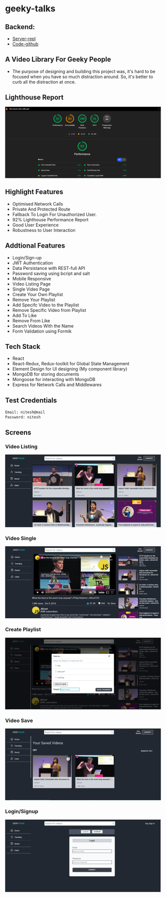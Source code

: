 # geeky-talks

## Backend:
- [Server-repl](https://replit.com/@theniteshnarang/geeky-talks-backend#index.js)
- [Code-github](https://github.com/theniteshnarang/geeky-talks-backend/tree/development)

## A Video Library For Geeky People

- The purpose of designing and building this project was, it's hard to be focused when you have so much distraction around. So, it's better to curb all the distraction at once.

## Lighthouse Report
<img src="./docs/lighthouse-report.png" alt="geeky-talks lighthouse report"/>

## Highlight Features
- Optimised Network Calls
- Private And Protected Route
- Fallback To Login For Unauthorized User.
- 92% Lighthouse Performance Report
- Good User Experience
- Robustness to User Interaction

## Addtional Features

- Login/Sign-up
- JWT Authentication
- Data Persistance with REST-full API
- Password saving using bcript and salt
- Mobile Responsive
- Video Listing Page
- Single Video Page
- Create Your Own Playlist
- Remove Your Playlist
- Add Specifc Video to the Playlist
- Remove Specific Video from Playlist
- Add To Like
- Remove From Like
- Search Videos With the Name
- Form Validation using Formik

## Tech Stack
- React
- React-Redux, Redux-toolkit for Global State Management
- Element Design for UI designing (My component library)
- MongoDB for storing documents
- Mongoose for interacting with MongoDB
- Express for Network Calls and Middlewares

## Test Credentials
```
Email: nitesh@mail
Password: nitesh
```

## Screens

### Video Listing
<img src="./docs/videoListing.png" alt="geeky-talks video listing page"/>

### Video Single
<img src="./docs/videoSingle.png" alt="geeky-talks video single page"/>

### Create Playlist
<img src="./docs/playlist.png" alt="geeky-talks playlist page"/>

### Video Save
<img src="./docs/save.png" alt="geeky-talks save page"/>

### Login/Signup
<img src="./docs/login.png" alt="geeky-talks login page"/>
